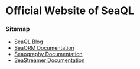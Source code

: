 # Official Website of SeaQL

### Sitemap

- [SeaQL Blog](https://www.sea-ql.org/blog/)
- [SeaORM Documentation](https://www.sea-ql.org/SeaORM/)
- [Seaography Documentation](https://www.sea-ql.org/Seaography/)
- [SeaStreamer Documentation](https://www.sea-ql.org/SeaStreamer/)